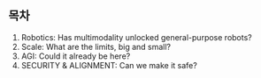 ## 목차
1. Robotics: Has multimodality unlocked
general-purpose robots?
2. Scale: What are the limits, big and small?
3. AGI: Could it already be here?
4. SECURITY & ALIGNMENT: Can we make it safe?
